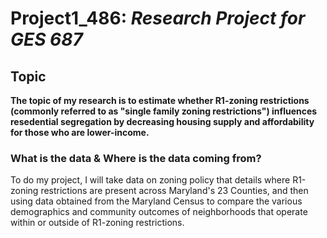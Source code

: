 # Project1_486: *Research Project for GES 687*

## Topic
**The topic of my research is to estimate whether R1-zoning restrictions (commonly referred to as "single family zoning restrictions") influences resedential segregation by decreasing housing supply and affordability for those who are lower-income.**

### What is the data & Where is the data coming from? 
To do my project, I will take data on zoning policy that details where R1-zoning restrictions are present across Maryland's 23 Counties, and then using data obtained from the Maryland Census to compare the various demographics and community outcomes of neighborhoods that operate within or outside of R1-zoning restrictions. 
